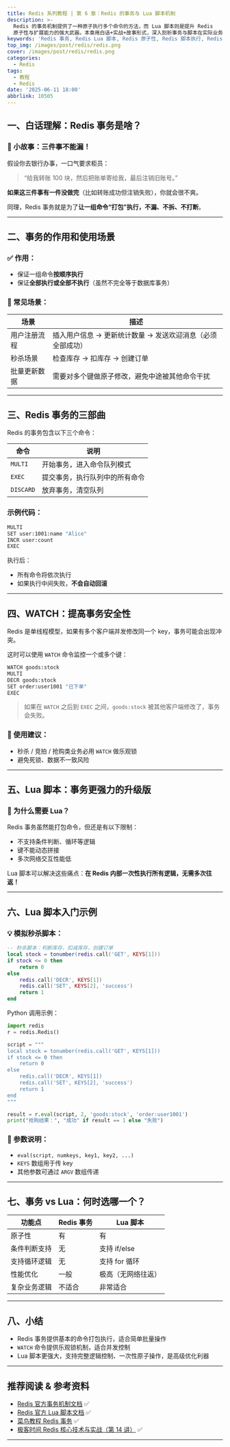 ```yaml
---
title: Redis 系列教程 | 第 6 章：Redis 的事务与 Lua 脚本机制
description: >-
  Redis 的事务机制提供了一种原子执行多个命令的方法，而 Lua 脚本则是提升 Redis
  原子性与扩展能力的强大武器。本章用白话+实战+故事形式，深入剖析事务与脚本在实际业务中的作用。
keywords: 'Redis 事务, Redis Lua 脚本, Redis 原子性, Redis 脚本执行, Redis 教程'
top_img: /images/post/redis/redis.png
cover: /images/post/redis/redis.png
categories:
  - Redis
tags:
  - 教程
  - Redis
date: '2025-06-11 18:00'
abbrlink: 10505
---
```


## 一、白话理解：Redis 事务是啥？

### 📖 小故事：三件事不能漏！

假设你去银行办事，一口气要求柜员：

> “给我转账 100 块，然后把账单寄给我，最后注销旧账号。”

**如果这三件事有一件没做完**（比如转账成功但注销失败），你就会很不爽。

同理，Redis 事务就是为了**让一组命令“打包”执行，不漏、不拆、不打断**。

---

## 二、事务的作用和使用场景

### ✅ 作用：

* 保证一组命令**按顺序执行**
* 保证**全部执行或全部不执行**（虽然不完全等于数据库事务）

### 💼 常见场景：

| 场景     | 描述                               |
| ------ | -------------------------------- |
| 用户注册流程 | 插入用户信息 → 更新统计数量 → 发送欢迎消息（必须全部成功） |
| 秒杀场景   | 检查库存 → 扣库存 → 创建订单                |
| 批量更新数据 | 需要对多个键做原子修改，避免中途被其他命令干扰          |

---

## 三、Redis 事务的三部曲

Redis 的事务包含以下三个命令：

| 命令        | 说明              |
| --------- | --------------- |
| `MULTI`   | 开始事务，进入命令队列模式   |
| `EXEC`    | 提交事务，执行队列中的所有命令 |
| `DISCARD` | 放弃事务，清空队列       |

### 示例代码：

```bash
MULTI
SET user:1001:name "Alice"
INCR user:count
EXEC
```

执行后：

* 所有命令将依次执行
* 如果执行中间失败，**不会自动回滚**

---

## 四、WATCH：提高事务安全性

Redis 是单线程模型，如果有多个客户端并发修改同一个 key，事务可能会出现冲突。

这时可以使用 `WATCH` 命令监控一个或多个键：

```bash
WATCH goods:stock
MULTI
DECR goods:stock
SET order:user1001 "已下单"
EXEC
```

> 如果在 `WATCH` 之后到 `EXEC` 之间，`goods:stock` 被其他客户端修改了，事务会失败。

### 🎯 使用建议：

* 秒杀 / 竞拍 / 抢购类业务必用 `WATCH` 做乐观锁
* 避免死锁、数据不一致风险

---

## 五、Lua 脚本：事务更强力的升级版

### 🧠 为什么需要 Lua？

Redis 事务虽然能打包命令，但还是有以下限制：

* 不支持条件判断、循环等逻辑
* 键不能动态拼接
* 多次网络交互性能低

Lua 脚本可以解决这些痛点：**在 Redis 内部一次性执行所有逻辑，无需多次往返！**

---

## 六、Lua 脚本入门示例

### 💡 模拟秒杀脚本：

```lua
-- 秒杀脚本：判断库存，扣减库存，创建订单
local stock = tonumber(redis.call('GET', KEYS[1]))
if stock <= 0 then
    return 0
else
    redis.call('DECR', KEYS[1])
    redis.call('SET', KEYS[2], 'success')
    return 1
end
```

Python 调用示例：

```python
import redis
r = redis.Redis()

script = """
local stock = tonumber(redis.call('GET', KEYS[1]))
if stock <= 0 then
    return 0
else
    redis.call('DECR', KEYS[1])
    redis.call('SET', KEYS[2], 'success')
    return 1
end
"""

result = r.eval(script, 2, 'goods:stock', 'order:user1001')
print("抢购结果：", "成功" if result == 1 else "失败")
```

### 🧩 参数说明：

* `eval(script, numkeys, key1, key2, ...)`
* `KEYS` 数组用于传 key
* 其他参数可通过 `ARGV` 数组传递

---

## 七、事务 vs Lua：何时选哪一个？

| 功能点    | Redis 事务 | Lua 脚本     |
| ------ | -------- | ---------- |
| 原子性    | 有        | 有          |
| 条件判断支持 | 无        | 支持 if/else |
| 支持循环逻辑 | 无        | 支持 for 循环  |
| 性能优化   | 一般       | 极高（无网络往返）  |
| 复杂业务逻辑 | 不适合      | 非常适合       |

---

## 八、小结

* Redis 事务提供基本的命令打包执行，适合简单批量操作
* `WATCH` 命令提供乐观锁机制，适合并发控制
* Lua 脚本更强大，支持完整逻辑控制、一次性原子操作，是高级优化利器

---

## 推荐阅读 & 参考资料

* [Redis 官方事务机制文档](https://redis.io/docs/interact/transactions/) ✅
* [Redis 官方 Lua 脚本文档](https://redis.io/docs/manual/programmability/eval-intro/) ✅
* [菜鸟教程 Redis 事务](https://www.runoob.com/redis/redis-transactions.html) ✅
* [极客时间 Redis 核心技术与实战（第 14 讲）](https://time.geekbang.org/course/intro/100009601) ✅

---